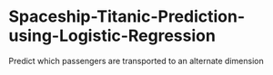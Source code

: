 # Spaceship-Titanic-Prediction-using-Logistic-Regression
Predict which passengers are transported to an alternate dimension

